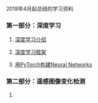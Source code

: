 2019年4月起总结的学习资料

### 第一部分：深度学习

1. [深度学习介绍](./deeplearing/01_dl_intro.html)

2. [深度学习框架](./deeplearning/02_dl_frames.html)

3. [用PyTorch构建Neural Networks](./deeplearning/03_neural_networks.html)

### 第二部分：遥感图像变化检测

1. 

　　